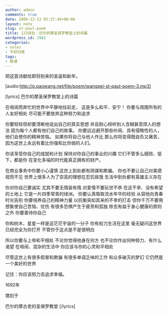 ```yaml
---
author: admin
comments: true
date: 2009-12-22 05:37:49+00:00
layout: note
slug: st-paul-poem
title: 123诗社：巴尔的摩圣保罗教堂上的诗篇
wordpress_id: 2942
categories:
- notes
- 不好归类
tags:
- 朗诵
---
```


把这首诗献给即将到来的圣诞和新年。

[audio:http://p.paowang.net/file/poem/wangpei-st-paul-poem-3.mp3]

[lyrics]
巴尔的摩圣保罗教堂上的诗篇

在喧闹而奔忙的世界中平静地往前走，
这是多么和平、安宁！
你要与周围所有的人友好相处
尽可能不要放弃这种努力和追求

你要轻轻但却要清晰地说出自己的真实思想
并且耐心倾听别人含糊甚至烦人的想法
因为每个人都有他们自己的故事。
你要远远避开那些吵闹、具有侵略性的人，
他们会使你的精神苦恼。
如果你将自己与他人作比
那么你将变得既自负又痛苦，
因为这世上永远有着比你强和比你弱的人们。

你该享受你自己的成就和计划
保持对你自己的事业的兴趣
它们不管多么细琐、低下，都是你
在变化多端的时代能真正拥有的财产。

在商业事务中你要小心谨慎
这世上到处都有阴谋和欺骗。
你也不要让自己对美德视而不见
世界上很多人为了崇高的理想在忍饥挨饿
生活中到处都有英雄主义存在

你对你自己要诚实
尤其不要无情装有情
对爱情不要玩世不恭
在这干旱、没有希望的土地上
它是一片四季常青的绿洲。
你要认真吸取流水年华的经验
从容地向青春时光告别
你要培养自己的精神力量
以抗衡突如其来的不幸的打击
但你千万不要用想象使自己苦恼、忧伤
有很多恐惧产生于疲劳和孤独
除去有益于身心健康的原则之外
你要善待你自己

你和树木、星星一样是这茫茫宇宙的一分子
你有权力生活在这里
毫无疑问这世界已经完全为你打开
不管你于这点是不是很明白

所以你要与上帝和平相处
不论你觉得他身在何方
也不论你作出何种努力、有什么渴望
在喧闹、混杂的生活中
你应该与你的心灵和平相处

尽管这世上有很多假冒和欺骗
有很多单调乏味的工作
和众多破灭的梦幻
它仍然是一个美好的世界

记住：你应该努力去追求幸福。

1692年

镌刻于

巴尔的摩古老的圣保罗教堂
[/lyrics]
